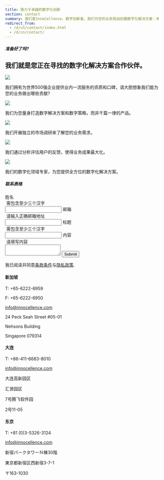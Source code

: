 ```yaml
---
title: 致力于卓越的数字化创新
section: contact
summary: 我们是InnoCellence，数字创新者。我们为您的业务挑战创建数字化解决方案：用户体验设计，移动应用和创新咨询。
redirect_from:
  - /d/cn/contact/index.html
  - /d/cn/contact/
---
```


<section class="full">
  <div class="container">
    <div class="row">
      <div class="col-t3 col-m5 col-l8">
        <h5 class="section-title">准备好了吗?</h5>
        <h2>我们就是您正在寻找的数字化解决方案合作伙伴。</h2>
      </div>
      <div class="col-t3 col-m3 col-l4">
        <img src="{{ site.baseurl }}/assets/img/contact/contact_partner.png">
      </div>
    </div>
  </div>
</section>
<section>
  <div class="container">
    <div class="row">
     <p class="centered">我们拥有为世界500强企业提供业内一流服务的资质和口碑，请大胆想象我们能为您的业务做出哪些贡献?</p>
      <div class="col-m4 col-l6">
        <div class="col-t3 col-m4 col-l6">
          <img src="{{ site.baseurl }}/assets/img/contact/01.png">
          <p>我们为您量身打造数字解决方案和数字策略，而非千篇一律的产品。</p>
        </div>
        <div class="col-t3 col-m4 col-l6">
          <img src="{{ site.baseurl }}/assets/img/contact/02.png">
          <p>我们开展独立的市场调研来了解您的业务需求。</p>
        </div>
      </div>
      <div class="col-m4 col-l6">
        <div class="col-t3 col-m4 col-l6">
          <img src="{{ site.baseurl }}/assets/img/contact/03.png">
          <p>我们通过分析评估用户的反馈，使得业务成果最大化。</p>
        </div>
        <div class="col-t3 col-m4 col-l6">
          <img src="{{ site.baseurl }}/assets/img/contact/04.png">
          <p>我们的数字化领域专家，为您提供全方位的数字化解决方案。</p>
        </div>
      </div>
    </div>
  </div>
</section>

<section class="contact" name="contact" id="contact-form">
  <div class="container">
    <h5 class="section-title">联系表格</h5>
    <form action="https://formspree.io/market@innocellence.com" method="POST" id="contact-form">
      <label for="name"><span>姓名</span><div class="message"><i class="fa fa-exclamation-circle">&nbsp;</i>需包含至少三个汉字</div>
      </label>
      <input type="text" name="name" id="contact-form-name" class="validate-input" minlength="3" required>
      <label for="email"><span>邮箱</span><div class="message"><i class="fa fa-exclamation-circle">&nbsp;</i>请输入正确邮箱地址</div>
      </label>
      <input type="email" name="_replyto" id="contact-form-email" class="validate-input" required>
      <label for="subject"><span>标题</span><div class="message"><i class="fa fa-exclamation-circle">&nbsp;</i>需包含至少三个汉字</div>
      </label>
      <input type="text" name="subject" id="contact-form-subject" class="validate-input" minlength="3" required>
      <label for="message"><span>内容</span><div class="message"><i class="fa fa-exclamation-circle">&nbsp;</i>请填写内容</div>
      </label>
      <textarea name="message" id="contact-form-message" required></textarea>
      <input type="submit" value="Submit">
      <input type="hidden" name="_next" value="{{ site.baseurl }}/cn/contact/thank-you.html" />
      <input type="text" name="_gotcha" style="display:none" />
      <p>我已阅读并同意<a href="{{ site.baseurl }}/en/corporate/terms.html">条款条件</a>与<a href="{{ site.baseurl }}/en/corporate/privacy.html">隐私政策</a>.</p>
    </form>
  </div>
</section>


<section class="map">
  <div class="map-inner">
    <div class="map-card">
      <div id="singapore" class="map-card-container active">
        <div class="map-card-text">
          <h4>新加坡</h4>
          <p class="tel">T&#58; +65-6222-6959</p>
          <p class="fax">F&#58; +65-6222-6950</p>
          <a href="mailto:info@innocellence.com" class="email">info@innocellence.com</a>
          <p class="street-address">24 Peck Seah Street #05-01</p>
          <p class="building-name">Nehsons Building</p>
          <p class="postal-code">Singapore 079314</p>
        </div>
        <div id="map_canvas_singapore" class="map-area"></div>
      </div>
    </div>
    <div class="map-card">
      <div id="dalian" class="map-card-container">
        <div class="map-card-text">
          <h4>大连</h4>
          <p class="tel">T&#58; +86-411-6683-8010</p>
          <a href="mailto:info@innocellence.com" class="email">info@innocellence.com</a>
          <p class="postal-code">大连高新园区</p>
          <p class="building-name">汇贤园区</p>
          <p class="street-address">7号腾飞软件园</p>
          <p class="street-address">2号11-05</p>
        </div>
        <div id="map_canvas_dalian" class="map-area"></div>
      </div>
    </div>
    <div class="map-card">
      <div id="tokyo" class="map-card-container">
        <div class="map-card-text">
          <h4>东京</h4>
          <p class="tel">T&#58; +81 (0)3-5326-3124</p>
          <a href="mailto:info@innocellence.com" class="email">info@innocellence.com</a>
          <p class="building-name">新宿パークタワーＮ棟30階</p>
          <p class="street-address">東京都新宿区西新宿3-7-1</p>
          <p class="postal-code">〒163-1030</p>
        </div>
        <div id="map_canvas_tokyo" class="map-area"></div>
      </div>
    </div>
  </div>
</section>
